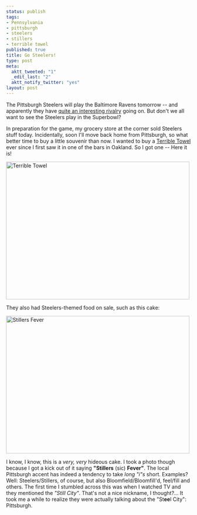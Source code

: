 ```yaml
--- 
status: publish
tags: 
- Pennsylvania
- pittsburgh
- steelers
- stillers
- terrible towel
published: true
title: Go Steelers!
type: post
meta: 
  aktt_tweeted: "1"
  _edit_last: "2"
  aktt_notify_twitter: "yes"
layout: post
---
```

The Pittsburgh Steelers will play the Baltimore Ravens tomorrow -- and apparently they have <a href="http://msn.foxsports.com/nfl/story/9093100/Ravens-Steelers-rivalry-as-nasty-as-it-gets">quite an interesting rivalry</a> going on. But don't we all want to see the Steelers play in the Superbowl?

In preparation for the game, my grocery store at the corner sold Steelers stuff today. Incidentally, soon I'll move back home from Pittsburgh, so what better time to buy a little souvenir than now. I wanted to buy a <a href="http://en.wikipedia.org/wiki/Terrible_Towel">Terrible Towel</a> ever since I first saw it in one of the bars in Oakland. So I got one -- Here it is!

<img src="http://fredericiana.com/wp-content/uploads/2009/01/terrible-towel.jpg" alt="Terrible Towel" title="Terrible Towel" width="500" height="375" class="alignnone size-full wp-image-1974" />

They also had Steelers-themed food on sale, such as this cake:

<img src="http://fredericiana.com/wp-content/uploads/2009/01/stillers-fever.jpg" alt="Stillers Fever" title="Stillers Fever" width="500" height="375" class="alignnone size-full wp-image-1975" />

I know, I know, this is a <em>very, very</em> hideous cake. I took a photo though because I got a kick out of it saying <strong>"Stillers</strong> (sic) <strong>Fever"</strong>. The local Pittsburgh accent has indeed a tendency to take <em>long "i"s</em> short. Examples? Well: Steelers/Stillers, of course, but also Bloomfield/Bloomfill'd, feel/fill and others. The first time I stumbled across this was when I watched TV and they mentioned the <em>"Still City"</em>. That's not a nice nickname, I thought?... It took me a while to realize they were actually talking about the "St<strong>ee</strong>l City": Pittsburgh.
